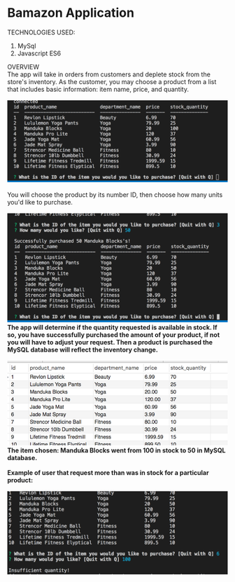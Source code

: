# Bamazon Application

TECHNOLOGIES USED:
1. MySql
2. Javascript ES6

OVERVIEW
<br>
The app will take in orders from customers and deplete stock from the store's inventory. As the customer, you may choose a product from a list that includes basic information: item name, price, and quantity. 
<br><br>
![start](/assets/start.png)
<br><br>
You will choose the product by its number ID, then choose how many units you'd like to purchase. 
<br><br>
![quantity](/assets/quantity.png)
<br><b>
The app will determine if the quantity requested is available in stock. If so, you have successfully purchased the amount of your product, if not you will have to adjust your request. Then a product is purchased the MySQL database will reflect the inventory change.
<br><br>
![mySQL](/assets/mysql.png)
The item chosen: Manduka Blocks went from 100 in stock to 50 in MySQL database. 
<br><br>
Example of user that request more than was in stock for a particular product:
<br><br>
![insufficient_inventory](/assets/insufficient.png)

